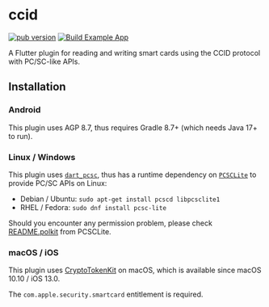 # ccid

[![pub version](https://img.shields.io/pub/v/ccid)](https://pub.dev/packages/ccid)
[![Build Example App](https://github.com/nfcim/ccid/actions/workflows/example-app.yaml/badge.svg)](https://github.com/nfcim/ccid/actions/workflows/example-app.yaml)

A Flutter plugin for reading and writing smart cards using the CCID protocol with PC/SC-like APIs.

## Installation

### Android

This plugin uses AGP 8.7, thus requires Gradle 8.7+ (which needs Java 17+ to run).

### Linux / Windows

This plugin uses [`dart_pcsc`](https://pub.dev/packages/dart_pcsc), thus has a runtime dependency on [`PCSCLite`](https://pcsclite.apdu.fr/) to provide PC/SC APIs on Linux:

* Debian / Ubuntu: `sudo apt-get install pcscd libpcsclite1`
* RHEL / Fedora: `sudo dnf install pcsc-lite`

Should you encounter any permission problem, please check [README.polkit](https://github.com/LudovicRousseau/PCSC/blob/master/doc/README.polkit) from PCSCLite.

### macOS / iOS

This plugin uses [CryptoTokenKit](https://developer.apple.com/documentation/cryptotokenkit) on macOS, 
which is available since macOS 10.10 / iOS 13.0.

The `com.apple.security.smartcard` entitlement is required.
